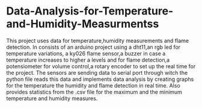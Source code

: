 # Data-Analysis-for-Temperature-and-Humidity-Measurmentss
This project uses data for temperature,humidity measurements and flame detection. 
In consists of an arduino project using a dht11,an rgb led for temperature variations, a ky026 flame sensor,a buzzer in case a temperature increases to higher a levels and for flame detection,a potensiometer for volume control,a rotary encoder to set up the real time for the project.
The sensors are sending data to serial port through witch the python file reads this data and implements data analysis by creating graphs for the temperature the humidity and flame detection in real time.
Also provides statistics from the .csv file for the maximum and the minimum temperature and humidity measures.
